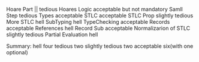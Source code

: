 Hoare Part ||         tedious
Hoares Logic          acceptable but not mandatory
Samll Step            tedious
Types                 acceptable
STLC                  acceptable
STLC Prop             slightly tedious
More STLC             hell
SubTyping             hell
TypeChecking          acceptable
Records               acceptable
References            hell
Record Sub            acceptable
Normalizarion of STLC slightly tedious
Partial Evaluation    hell

Summary:
hell                four
tedious             two
slightly tedious    two
acceptable          six(with one optional)
